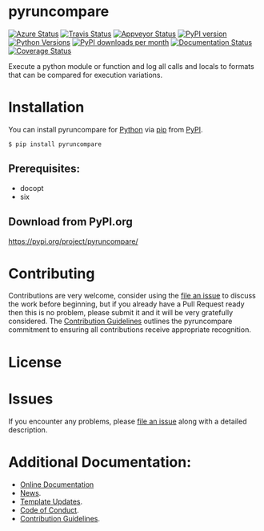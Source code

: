 # pyruncompare

[![Azure Status](https://dev.azure.com/timgates/timgates/_apis/build/status/pyruncompare-dev.pyruncompare?branchName=master)](https://dev.azure.com/timgates/timgates/_build/latest?definitionId=5&branchName=master)
[![Travis Status](https://travis-ci.org/pyruncompare-dev/pyruncompare.svg?branch=master)](https://travis-ci.org/pyruncompare-dev/pyruncompare)
[![Appveyor Status](https://ci.appveyor.com/api/projects/status/github/pyruncompare-dev/pyruncompare/branch/master?svg=true)](https://ci.appveyor.com/project/pyruncompare-dev/pyruncompare)
[![PyPI version](https://img.shields.io/pypi/v/pyruncompare.svg)](https://pypi.org/project/pyruncompare)
[![Python Versions](https://img.shields.io/pypi/pyversions/pyruncompare.svg)](https://pypi.org/project/pyruncompare)
[![PyPI downloads per month](https://img.shields.io/pypi/dm/pyruncompare.svg)](https://pypi.org/project/pyruncompare)
[![Documentation Status](https://readthedocs.org/projects/pyruncompare/badge/?version=latest)](https://pyruncompare.readthedocs.io/en/latest/?badge=latest)
[![Coverage Status](https://coveralls.io/repos/github/pyruncompare-dev/pyruncompare/badge.svg)](https://coveralls.io/github/pyruncompare-dev/pyruncompare/)

Execute a python module or function and log all calls and locals to formats that can be compared for execution variations.

# Installation

You can install pyruncompare for
[Python](https://www.python.org/) via
[pip](https://pypi.org/project/pip/)
from [PyPI](https://pypi.org/).

```
$ pip install pyruncompare
```




## Prerequisites:
- docopt
- six


## Download from PyPI.org

https://pypi.org/project/pyruncompare/



# Contributing

Contributions are very welcome, consider using the
[file an issue](https://github.com/pyruncompare-dev/pyruncompare/issues)
to discuss the work before beginning, but if you already have a Pull Request
ready then this is no problem, please submit it and it will be very gratefully
considered. The [Contribution Guidelines](CONTRIBUTING.md)
outlines the pyruncompare commitment to ensuring all
contributions receive appropriate recognition.

# License



# Issues

If you encounter any problems, please 
[file an issue](https://github.com/pyruncompare-dev/pyruncompare/issues)
along with a detailed description.

# Additional Documentation:

* [Online Documentation](https://pyruncompare.readthedocs.io/en/latest/)
* [News](NEWS.rst).
* [Template Updates](COOKIECUTTER_UPDATES.md).
* [Code of Conduct](CODE_OF_CONDUCT.md).
* [Contribution Guidelines](CONTRIBUTING.md).
